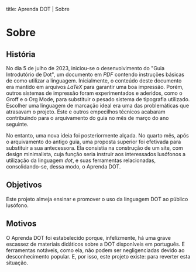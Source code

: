 title: Aprenda DOT | Sobre

# Sobre

## História

No dia 5 de julho de 2023, iniciou-se o desenvolvimento do "Guia Introdutório de Dot", um documento em _PDF_ contendo instruções básicas de como utilizar a linguagem. Inicialmente, o conteúdo deste documento era mantido em arquivos _LaTeX_ para garantir uma boa impressão. Porém, outros sistemas de impressão foram experimentados e aderidos, como o Groff e o Org Mode, para substituir o pesado sistema de tipografia utilizado. Escolher uma  linguagem de marcação ideal era uma das problemáticas que atrasavam o projeto. Este e outros empecilhos técnicos acabaram contribuindo para o arquivamento do guia no mês de março do ano seguinte.

No entanto, uma nova ideia foi posteriormente alçada. No quarto mês, após o arquivamento do antigo guia, uma proposta superior foi efetivada para substituir a sua antecessora. Ela consistia na construção de um site, com design minimalista, cuja função seria instruir aos interessados lusófonos a utilização da linguagem _dot_, e suas ferramentas relacionadas, consolidando-se, dessa modo, o Aprenda DOT.

## Objetivos

Este projeto almeja ensinar e promover o uso da linguagem DOT ao público lusófono.

## Motivos

O Aprenda DOT foi estabelecido porque, infelizmente, há uma grave escassez de materiais didáticos sobre a DOT disponíveis em português. E ferramentas notáveis, como ela, não podem ser negligenciadas devido ao desconhecimento popular. E, por isso, este projeto existe: para reverter esta situação.
